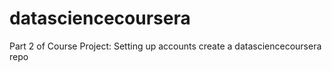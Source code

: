 # datasciencecoursera
Part 2 of Course Project: Setting up accounts create a datasciencecoursera repo
